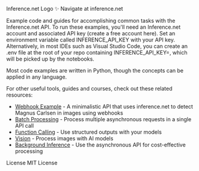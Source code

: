Inference.net Logo
✨ Navigate at inference.net

Example code and guides for accomplishing common tasks with the Inference.net API. To run these examples, you'll need an Inference.net account and associated API key (create a free account here). Set an environment variable called INFERENCE_API_KEY with your API key. Alternatively, in most IDEs such as Visual Studio Code, you can create an .env file at the root of your repo containing INFERENCE_API_KEY=<your API key>, which will be picked up by the notebooks.

Most code examples are written in Python, though the concepts can be applied in any language.

For other useful tools, guides and courses, check out these related resources:

- [Webhook Example](webhook-example/README.md) - A minimalistic API that uses inference.net to detect Magnus Carlsen in images using webhooks
- [Batch Processing](https://docs.inference.net/batch-api) - Process multiple asynchronous requests in a single API call
- [Function Calling](https://docs.inference.net/function-calling) - Use structured outputs with your models
- [Vision](https://docs.inference.net/vision) - Process images with AI models
- [Background Inference](https://docs.inference.net/background-inference) - Use the asynchronous API for cost-effective processing

License
MIT License